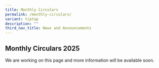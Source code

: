 ```yaml
---
title: Monthly Circulars
permalink: /monthly-circulars/
variant: tiptap
description: ""
third_nav_title: News and Announcements
---
```

<h2>Monthly Circulars 2025</h2>
<p>We are working on this page and more information will be available soon.</p>
<p></p>